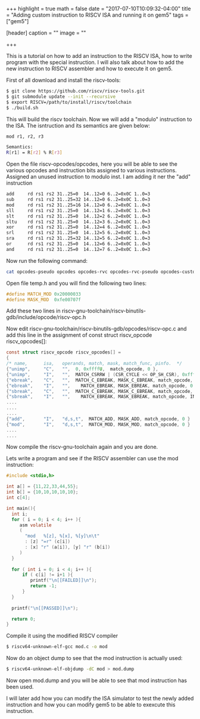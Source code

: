 +++
highlight = true
math = false
date = "2017-07-10T10:09:32-04:00"
title = "Adding custom instruction to RISCV ISA and running it on gem5"
tags = ["gem5"]

[header]
  caption = ""
  image = ""

+++

This is a tutorial on how to add an instruction to the RISCV ISA, how to write program with the special instruction. I will also talk about how to add the new instruction to RISCV assembler and how to execute it on gem5.


<!--more-->

First of all download and install the riscv-tools:

```bash
$ git clone https://github.com/riscv/riscv-tools.git
$ git submodule update --init --recursive
$ export RISCV=/path/to/install/riscv/toolchain
$ ./build.sh
```
This will build the riscv toolchain. Now we will add a "modulo" instruction to the ISA. The isntruction and its semantics are given below:

```bash
mod r1, r2, r3

Semantics:
R[r1] = R[r2] % R[r3]
```
Open the file riscv-opcodes/opcodes, here you will be able to see the various opcodes and instruction bits assigned to various instructions. Assigned an unused instruction to modulo inst. I am adding it ner the "add" instruction

```bash
add     rd rs1 rs2 31..25=0  14..12=0 6..2=0x0C 1..0=3                          
sub     rd rs1 rs2 31..25=32 14..12=0 6..2=0x0C 1..0=3 
mod     rd rs1 rs2 31..25=16 14..12=0 6..2=0x0C 1..0=3                         
sll     rd rs1 rs2 31..25=0  14..12=1 6..2=0x0C 1..0=3                          
slt     rd rs1 rs2 31..25=0  14..12=2 6..2=0x0C 1..0=3                          
sltu    rd rs1 rs2 31..25=0  14..12=3 6..2=0x0C 1..0=3                          
xor     rd rs1 rs2 31..25=0  14..12=4 6..2=0x0C 1..0=3                          
srl     rd rs1 rs2 31..25=0  14..12=5 6..2=0x0C 1..0=3                          
sra     rd rs1 rs2 31..25=32 14..12=5 6..2=0x0C 1..0=3                          
or      rd rs1 rs2 31..25=0  14..12=6 6..2=0x0C 1..0=3                          
and     rd rs1 rs2 31..25=0  14..12=7 6..2=0x0C 1..0=3 
```

Now run the following command:

```bash
cat opcodes-pseudo opcodes opcodes-rvc opcodes-rvc-pseudo opcodes-custom | ./parse-opcodes -c > ~/temp.h
```
Open file temp.h and you will find the following two lines:

```C
#define MATCH_MOD 0x20000033                                                    
#define MASK_MOD  0xfe00707f
```
Add these two lines in riscv-gnu-toolchain/riscv-binutils-gdb/include/opcode/riscv-opc.h

Now edit riscv-gnu-toolchain/riscv-binutils-gdb/opcodes/riscv-opc.c and add this line in the assignment of const struct riscv\_opcode riscv\_opcodes[]:

```C
const struct riscv_opcode riscv_opcodes[] =                                     
{                                                                               
/* name,      isa,   operands, match, mask, match_func, pinfo.  */              
{"unimp",     "C",   "",  0, 0xffffU,  match_opcode, 0 },                       
{"unimp",     "I",   "",  MATCH_CSRRW | (CSR_CYCLE << OP_SH_CSR), 0xffffffffU,  match_opcode, 0 }, /* csrw cycle, x0 */
{"ebreak",    "C",   "",  MATCH_C_EBREAK, MASK_C_EBREAK, match_opcode, INSN_ALIAS },
{"ebreak",    "I",   "",    MATCH_EBREAK, MASK_EBREAK, match_opcode, 0 },          
{"sbreak",    "C",   "",  MATCH_C_EBREAK, MASK_C_EBREAK, match_opcode, INSN_ALIAS },
{"sbreak",    "I",   "",    MATCH_EBREAK, MASK_EBREAK, match_opcode, INSN_ALIAS },
....
....
....
{"add",       "I",   "d,s,t",  MATCH_ADD, MASK_ADD, match_opcode, 0 }
{"mod",       "I",   "d,s,t",  MATCH_MOD, MASK_MOD, match_opcode, 0 }
....
....
```

Now compile the riscv-gnu-toolchain again and you are done.

Lets write a program and see if the RISCV assembler can use the mod instruction:

```C
#include <stdio,h>

int a[] = {11,22,33,44,55};
int b[] = {10,10,10,10,10};
int c[4];

int main(){
  int i;
  for ( i = 0; i < 4; i++ ){
     asm volatile
     (
       "mod   %[z], %[x], %[y]\n\t"
       : [z] "=r" (c[i])
       : [x] "r" (a[i]), [y] "r" (b[i])
     )  
  }
 
  for ( int i = 0; i < 4; i++ ){
      if ( c[i] != i+1 ){
         printf("\n[[FAILED]]\n");
         return -1;
      }
  }
  
  printf("\n[[PASSED]]\n");

  return 0;
}
```

Compile it using the modified RISCV compiler

```bash
$ riscv64-unknown-elf-gcc mod.c -o mod
```
Now do an object dump to see that the mod instruction is actually used:

```bash
$ riscv64-unknown-elf-objdump -dC mod > mod.dump
```

Now open mod.dump and you will be able to see that mod instruction has been used.

I will later add how you can modify the ISA simulator to test the newly added instruction and how you can modify gem5 to be able to exexcute this instruction.

